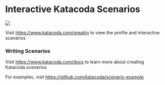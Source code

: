 # Interactive Katacoda Scenarios

[![](http://shields.katacoda.com/katacoda/greatjin/count.svg)](https://www.katacoda.com/greatjin "Get your profile on Katacoda.com")

Visit https://www.katacoda.com/greatjin to view the profile and interactive scenarios

### Writing Scenarios
Visit https://www.katacoda.com/docs to learn more about creating Katacoda scenarios

For examples, visit https://github.com/katacoda/scenario-example
